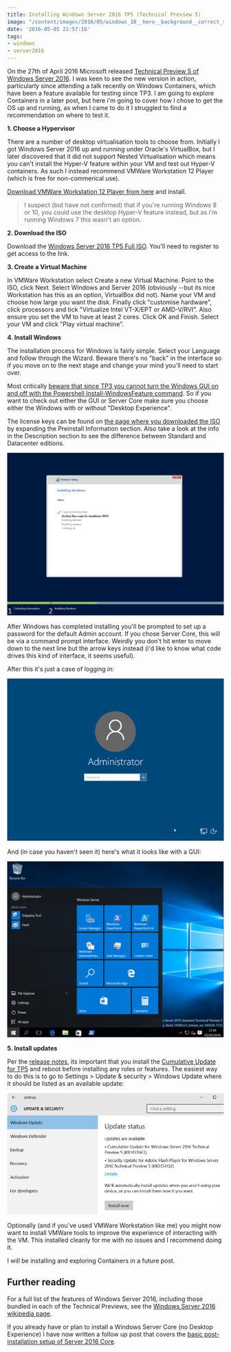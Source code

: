 ```yaml
---
title: Installing Windows Server 2016 TP5 (Technical Preview 5)
image: "/content/images/2016/05/windows_10__hero__background__correct_scale__by_gamerverise-d903d5f.png"
date: '2016-05-05 21:57:16'
tags:
- windows
- server2016
---
```

On the 27th of April 2016 Microsoft released [Technical Preview 5 of Windows Server 2016](https://www.microsoft.com/en-gb/evalcenter/evaluate-windows-server-technical-preview). I was keen to see the new version in action, particularly since attending a talk recently on Windows Containers, which have been a feature available for testing since TP3. I am going to explore Containers in a later post, but here i'm going to cover how I chose to get the OS up and running, as when I came to do it I struggled to find a recommendation on where to test it.
 
**1. Choose a Hypervisor**

There are a number of desktop virtualisation tools to choose from. Initially I got Windows Server 2016 up and running under Oracle's VirtualBox, but I later discovered that it did not support Nested Virtualisation which means you can't install the Hyper-V feature within your VM and test out Hyper-V containers. As such I instead recommend VMWare Workstation 12 Player (which is free for non-commerical use).

[Download VMWare Workstation 12 Player from here](http://www.vmware.com/uk/products/player) and install.

> I suspect (but have not confirmed) that if you're running Windows 8 or 10, you could use the desktop Hyper-V feature instead, but as i'm running Windows 7 this wasn't an option.

**2. Download the ISO**

Download the [Windows Server 2016 TP5 Full ISO](https://www.microsoft.com/en-gb/evalcenter/evaluate-windows-server-technical-preview). You'll need to register to get access to the link. 

**3. Create a Virtual Machine**

In VMWare Workstation select Create a new Virtual Machine. Point to the ISO, click Next. Select Windows and Server 2016 (obviously --but its nice Workstation has this as an option, VirtualBox did not). Name your VM and choose how large you want the disk. Finally click "customise hardware", click processors and tick "Virtualize Intel VT-X/EPT or AMD-V/RVI". Also ensure you set the VM to have at least 2 cores. Click OK and Finish. Select your VM and click "Play virtual machine". 

**4. Install Windows**

The installation process for Windows is fairly simple. Select your Language and follow through the Wizard. Beware there's no "back" in the interface so if you move on to the next stage and change your mind you'll need to start over.

Most critically [beware that since TP3 you cannot turn the Windows GUI on and off with the Powershell Install-WindowsFeature command](https://blogs.technet.microsoft.com/windowsserver/2015/08/27/windows-server-2016-installation-option-changes/). So if you want to check out either the GUI or Server Core make sure you choose either the Windows with or without "Desktop Experience". 

The license keys can be found on [the page where you downloaded the ISO](https://www.microsoft.com/en-gb/evalcenter/evaluate-windows-server-technical-preview#preinstall_21937) by expanding the Preinstall Information section. Also take a look at the info in the Description section to see the difference between Standard and Datacenter editions.

![](/content/images/2016/05/Windows-server-2016-tp5-install.png)

After Windows has completed installing you'll be prompted to set up a password for the default Admin account. If you chose Server Core, this will be via a command prompt interface. Weirdly you don't hit enter to move down to the next line but the arrow keys instead (i'd like to know what code drives this kind of interface, it seems useful).

After this it's just a case of logging in:

![](/content/images/2016/05/Windows-server-2016-tp5-login.png)

And (in case you haven't seen it) here's what it looks like with a GUI:

![](/content/images/2016/05/server-2016-gui.png)

**5. Install updates**

Per the [release notes](https://technet.microsoft.com/library/dn765470.aspx), its important that you install the [Cumulative Update for TP5](https://support.microsoft.com/en-gb/kb/3157663) and reboot before installing any roles or features. The easiest way to do this is to go to Settings > Update & security > Windows Update where it should be listed as an available update:

![](/content/images/2016/05/2016-Updates.png)

Optionally (and if you've used VMWare Workstation like me) you might now want to install VMWare tools to improve the experience of interacting with the VM. This installed cleanly for me with no issues and I recommend doing it.

I will be installing and exploring Containers in a future post.

## Further reading

For a full list of the features of Windows Server 2016, including those bundled in each of the Technical Previews, see the [Windows Server 2016 wikipedia page](https://en.wikipedia.org/wiki/Windows_Server_2016#Preview_releases).

If you already have or plan to install a Windows Server Core (no Desktop Experience) I have now written a follow up post that covers the [basic post-installation setup of Server 2016 Core](http://wragg.io/installing-windows-server-2016-tp5-server-core/).